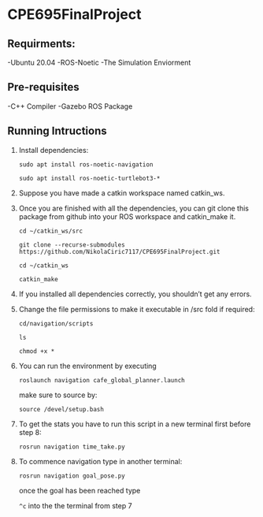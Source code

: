 # CPE695FinalProject

## Requirments:
-Ubuntu 20.04
-ROS-Noetic
-The Simulation Enviorment

## Pre-requisites
-C++ Compiler
-Gazebo ROS Package


## Running Intructions
1. Install dependencies:

    `sudo apt install ros-noetic-navigation`

    `sudo apt install ros-noetic-turtlebot3-*`

2. Suppose you have made a catkin workspace named catkin_ws.
3. Once you are finished with all the dependencies, you can git clone this package from github into your ROS workspace and catkin_make it.

    `cd ~/catkin_ws/src`

    `git clone --recurse-submodules https://github.com/NikolaCiric7117/CPE695FinalProject.git`

    `cd ~/catkin_ws`

    `catkin_make`
4. If you installed all dependencies correctly, you shouldn’t get any errors.
5. Change the file permissions to make it executable in /src fold if required:

   `cd/navigation/scripts`

    `ls`

    `chmod +x *`
6. You can run the environment by executing

    `roslaunch navigation cafe_global_planner.launch`


   make sure to source by:

   `source /devel/setup.bash`

7. To get the stats you have to run this script in a new terminal first before step 8:

   `rosrun navigation time_take.py`

8. To commence navigation type in another terminal:

   `rosrun navigation goal_pose.py`

   once the goal has been reached type

   `^c` into the the terminal from step 7





   
